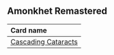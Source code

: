 ## Amonkhet Remastered

| Card name |
| :-------- |
| [Cascading Cataracts](https://github.com/mtgenius/uncube/raw/master/cards/amonkhet-remastered/cascading-cataracts.png) |
